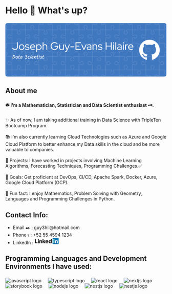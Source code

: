 <h1 align="left">Hello 👋 What's up?</h1>

###

![Design  and Development](https://github.com/Guy-Ayiti/Guy-Ayiti/blob/main/github-banner-image.png)

###

<h2 align="left">About me</h2>

###

<p align="left"> <b> ☘️ I'm a Mathematician, Statistician and Data Scientist enthusiast 🗝️.</b> </p>

###

<p align="left">✨ As of now, I am taking additional training in Data Science with TripleTen Bootcamp Program.
  <br>
  <br>📚 I'm also currently learning Cloud Technologies such as Azure and Google Cloud Platform to better enhance my Data skills in the cloud and be more valuable to companies.
  <br>
  <br>📁 Projects: I have worked in projects involving Machine Learning Algorithms, Forecasting Techniques, Programming Challenges.✅ 
  <br>
  <br>🎯 Goals: Get proficient at DevOps, CI/CD, Apache Spark, Docker, Azure, Google Cloud Platform (GCP).
  <br>
  <br>📌 Fun fact: I enjoy Mathematics, Problem Solving with Geometry, Languages and Programming Challenges in Python.</p>

###
<h2 align="left">Contact Info:</h2>
<p> 
   <ul>
  <li>Email ✒️ : guy3hil@hotmail.com</li>
  <li>Phone 📞 : +52 55 4594 1234</li>
  <li>LinkedIn : <a href="https://www.linkedin.com/in/joseph-guy-evans-jr-hilaire-445a03140/" target="_blank">
                   <img src="https://github.com/Guy-Ayiti/Guy-Ayiti/blob/main/LinkedIn-Logo.jpg" height="20" >
                </a> 
  </li>
</ul> 
</p>

###

<h2 align="left">Programming Languages and Development Environments I have used:</h2>

###

<div align="left">
  <img src="https://cdn.jsdelivr.net/gh/devicons/devicon/icons/python/python-original.svg" height="40" alt="javascript logo"  />
  <img width="12" />
  <img src="https://cdn.jsdelivr.net/gh/devicons/devicon/icons/cplusplus/cplusplus-original.svg" height="40" alt="typescript logo"  />
  <img width="12" />
  <img src="https://cdn.jsdelivr.net/gh/devicons/devicon/icons/java/java-original.svg" height="40" alt="react logo"  />
  <img width="12" />
  <img src="https://cdn.jsdelivr.net/gh/devicons/devicon/icons/r/r-original.svg" height="40" alt="nextjs logo"  />
  <img width="12" />
  <img src="https://cdn.jsdelivr.net/gh/devicons/devicon/icons/linux/linux-original.svg" height="40" alt="storybook logo"  />
  <img width="12" />
  <img src="https://cdn.jsdelivr.net/gh/devicons/devicon/icons/postgresql/postgresql-original.svg" height="40" alt="nodejs logo"  />
  <img width="12" />
  <img src="https://cdn.jsdelivr.net/gh/devicons/devicon/icons/azure/azure-original.svg" height="40" alt="nestjs logo"  />
   <img width="12" />
  <img src="https://cdn.jsdelivr.net/gh/devicons/devicon/icons/pycharm/pycharm-original.svg" height="40" alt="nestjs logo"  />
</div>

###

